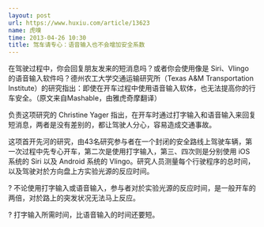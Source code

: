 ```yaml
---
layout: post
url: https://www.huxiu.com/article/13623
name: 虎嗅
time: 2013-04-26 10:30
title: 驾车请专心：语音输入也不会增加安全系数
---
```

在驾驶过程中，你会回复朋友发来的短消息吗？或者你会使用像是 Siri、Vlingo 的语音输入软件吗？德州农工大学交通运输研究所（Texas A&M Transportation Institute）的研究指出：即使在开车过程中使用语音输入软体，也无法提高你的行车安全。（原文来自Mashable，由雅虎奇摩翻译）

负责这项研究的 Christine Yager 指出，在开车时通过打字输入和语音输入来回复短消息，两者是没有差别的，都让驾驶人分心，容易造成交通事故。

这项首开先河的研究，由43名研究参与者在一个封闭的安全路线上驾驶车辆，第一次过程中先专心开车，第二次是使用打字输入，第三、四次则是分别使用 iOS 系统的 Siri 以及 Android 系统的 Vlingo。研究人员测量每个行驶程序的总时间，以及驾驶对於方向盘上方实验光源的反应时间。

? 不论使用打字输入或语音输入，参与者对於实验光源的反应时间，是一般开车的两倍，对於路上的突发状况无法马上反应。

? 打字输入所需时间，比语音输入的时间还要短。

